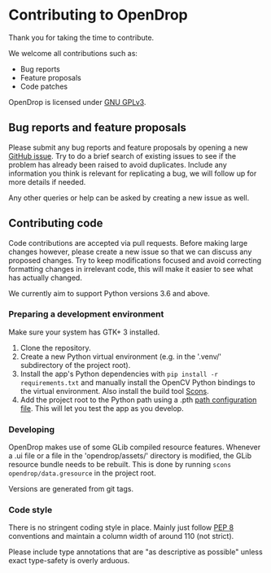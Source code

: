 # Contributing to OpenDrop

Thank you for taking the time to contribute.

We welcome all contributions such as:

* Bug reports
* Feature proposals
* Code patches

OpenDrop is licensed under [GNU GPLv3](https://github.com/jdber1/opendrop/blob/master/LICENSE).

## Bug reports and feature proposals

Please submit any bug reports and feature proposals by opening a new [GitHub issue](https://github.com/jdber1/opendrop/issues). Try to do a brief search of existing issues to see if the problem has already been raised to avoid duplicates. Include any information you think is relevant for replicating a bug, we will follow up for more details if needed.

Any other queries or help can be asked by creating a new issue as well.

## Contributing code

Code contributions are accepted via pull requests. Before making large changes however, please create a new issue so that we can discuss any proposed changes. Try to keep modifications focused and avoid correcting formatting changes in irrelevant code, this will make it easier to see what has actually changed.

We currently aim to support Python versions 3.6 and above.

### Preparing a development environment

Make sure your system has GTK+ 3 installed.

1. Clone the repository.
2. Create a new Python virtual environment (e.g. in the '.venv/' subdirectory of the project root).
3. Install the app's Python dependencies with `pip install -r requirements.txt` and manually install the OpenCV Python bindings to the virtual environment. Also install the build tool [Scons](https://pypi.org/project/SCons/).
4. Add the project root to the Python path using a .pth [path configuration file](https://docs.python.org/3/library/site.html). This will let you test the app as you develop.

### Developing

OpenDrop makes use of some GLib compiled resource features. Whenever a .ui file or a file in the 'opendrop/assets/' directory is modified, the GLib resource bundle needs to be rebuilt. This is done by running `scons opendrop/data.gresource` in the project root.

Versions are generated from git tags.

### Code style

There is no stringent coding style in place. Mainly just follow [PEP 8](https://www.python.org/dev/peps/pep-0008/) conventions and maintain a column width of around 110 (not strict).

Please include type annotations that are "as descriptive as possible" unless exact type-safety is overly arduous.
